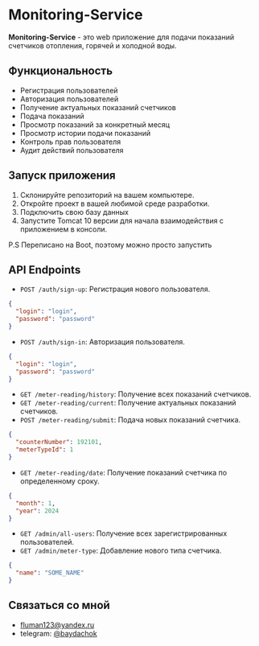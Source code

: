# Monitoring-Service

**Monitoring-Service** - это web приложение для подачи показаний счетчиков отопления, горячей и холодной воды.

## Функциональность

- Регистрация пользователей
- Авторизация пользователей
- Получение актуальных показаний счетчиков
- Подача показаний
- Просмотр показаний за конкретный месяц
- Просмотр истории подачи показаний
- Контроль прав пользователя
- Аудит действий пользователя

## Запуск приложения

1. Склонируйте репозиторий на вашем компьютере.
2. Откройте проект в вашей любимой среде разработки.
3. Подключить свою базу данных
4. Запустите Tomcat 10 версии для начала взаимодействия с приложением в консоли.

P.S     Переписано на Boot, поэтому можно просто запустить
## API Endpoints

- `POST /auth/sign-up`: Регистрация нового пользователя.
```json
{
  "login": "login",
  "password": "password"
}
```
- `POST /auth/sign-in`: Авторизация пользователя.
```json
{
  "login": "login",
  "password": "password"
}
```

- `GET /meter-reading/history`: Получение всех показаний счетчиков.
- `GET /meter-reading/current`: Получение актуальных показаний счетчиков.
- `POST /meter-reading/submit`: Подача новых показаний счетчика.
```json
{
  "counterNumber": 192101,
  "meterTypeId": 1
}
```
- `GET /meter-reading/date`: Получение показаний счетчика по определенному сроку.
```json
{
  "month": 1,
  "year": 2024
}
```
- `GET /admin/all-users`: Получение всех зарегистрированных пользователей.
- `GET /admin/meter-type`: Добавление нового типа счетчика.
```json
{
  "name": "SOME_NAME"
}
```

## Связаться со мной

- fluman123@yandex.ru
- telegram: [@baydachok](https://t.me/baydachok)